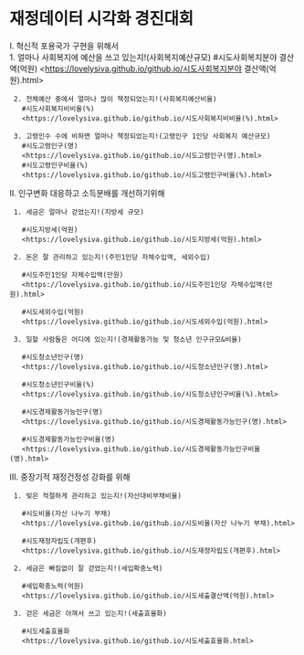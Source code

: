 # 재정데이터 시각화 경진대회

Ⅰ. 혁신적 포용국가 구현을 위해서\
     1. 얼마나 사회복지에 예산을 쓰고 있는지!(사회복지예산규모)
       #시도사회복지분야 결산액(억원)
       <https://lovelysiva.github.io/github.io/시도사회복지분야 결산액(억원).html>
       
     2. 전체예산 중에서 얼마나 많이 책정되었는지!(사회복지예산비율)
       #시도사회복지비비율(%)
       <https://lovelysiva.github.io/github.io/시도사회복지비비율(%).html>
       
     3. 고령인수 수에 비하면 얼마나 책정되었는지!(고령인구 1인당 사회복지 예산규모)
       #시도고령인구(명)
       <https://lovelysiva.github.io/github.io/시도고령인구(명).html>
       #시도고령인구비율(%)
       <https://lovelysiva.github.io/github.io/시도고령인구비율(%).html>
       
       
Ⅱ.  인구변화 대응하고 소득분배를 개선하기위해

     1. 세금은 얼마나 걷었는지!(지방세 규모)
     
       #시도지방세(억원)
       <https://lovelysiva.github.io/github.io/시도지방세(억원).html>
       
     2. 돈은 잘 관리하고 있는지!(주민1인당 자체수입액, 세외수입)
     
       #시도주민1인당 자체수입액(만원)
       <https://lovelysiva.github.io/github.io/시도주민1인당 자체수입액(만원).html>
       
       #시도세외수입(억원)
       <https://lovelysiva.github.io/github.io/시도세외수입(억원).html>
       
     3. 일할 사람들은 어디에 있는지!(경제활동가능 및 청소년 인구규모&비율)
     
       #시도청소년인구(명)
       <https://lovelysiva.github.io/github.io/시도청소년인구(명).html>
       
       #시도청소년인구비율(%)
       <https://lovelysiva.github.io/github.io/시도청소년인구비율(%).html>     
       
       #시도경제활동가능인구(명)
       <https://lovelysiva.github.io/github.io/시도경제활동가능인구(명).html>
       
       #시도경제활동가능인구비율(명)
       <https://lovelysiva.github.io/github.io/시도경제활동가능인구비율(명).html>
       
       
Ⅲ. 중장기적 재정건정성 강화를 위해

     1. 빚은 적절하게 관리하고 있는지!(자산대비부채비율)
     
       #시도비율(자산 나누기 부채)
       <https://lovelysiva.github.io/github.io/시도비율(자산 나누기 부채).html>
       
       #시도재정자립도(개편후)
       <https://lovelysiva.github.io/github.io/시도재정자립도(개편후).html>
       
     2. 세금은 빠짐없이 잘 걷었는지!(세입확충노력)
     
       #세입확충노력(억원)
       <https://lovelysiva.github.io/github.io/시도세출결산액(억원).html>
       
     3. 걷은 세금은 아껴서 쓰고 있는지!(세출효율화)
     
       #시도세출효율화
       <https://lovelysiva.github.io/github.io/시도세출효율화.html>
       
